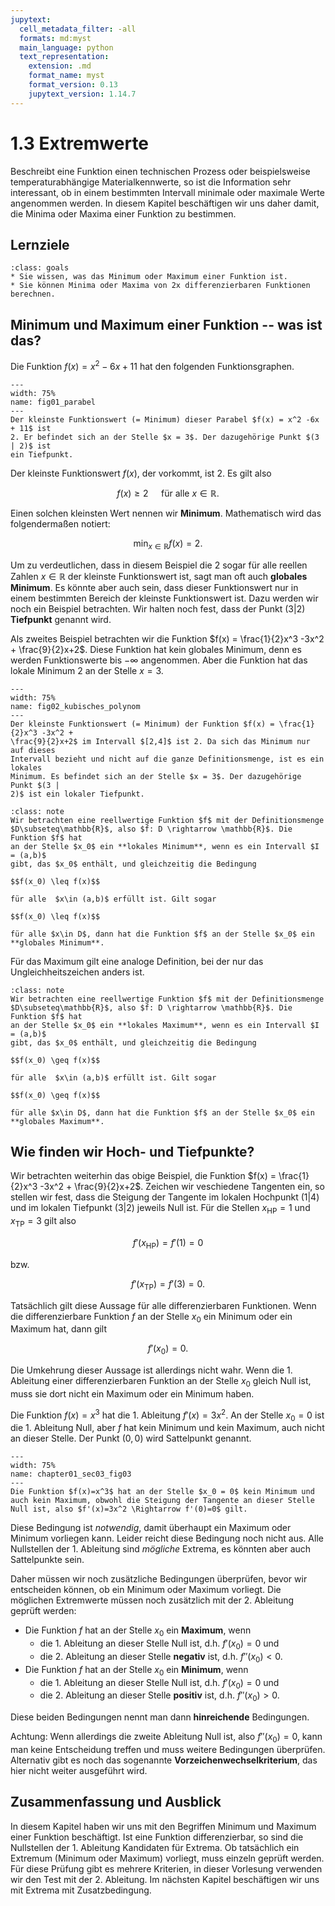 ```yaml
---
jupytext:
  cell_metadata_filter: -all
  formats: md:myst
  main_language: python
  text_representation:
    extension: .md
    format_name: myst
    format_version: 0.13
    jupytext_version: 1.14.7
---
```


# 1.3 Extremwerte

Beschreibt eine Funktion einen technischen Prozess oder beispielsweise
temperaturabhängige Materialkennwerte, so ist die Information sehr interessant,
ob in einem bestimmten Intervall minimale oder maximale Werte angenommen werden.
In diesem Kapitel beschäftigen wir uns daher damit, die Minima oder Maxima einer
Funktion zu bestimmen.

## Lernziele

```{admonition} Lernziele
:class: goals
* Sie wissen, was das Minimum oder Maximum einer Funktion ist.
* Sie können Minima oder Maxima von 2x differenzierbaren Funktionen berechnen.
```

## Minimum und Maximum einer Funktion -- was ist das?

Die Funktion $f(x) = x^2 -6x + 11$ hat den folgenden Funktionsgraphen.

```{figure} pics/chapter01_sec03_fig01.png
---
width: 75%
name: fig01_parabel
---
Der kleinste Funktionswert (= Minimum) dieser Parabel $f(x) = x^2 -6x + 11$ ist
2. Er befindet sich an der Stelle $x = 3$. Der dazugehörige Punkt $(3 | 2)$ ist
ein Tiefpunkt.
```

Der kleinste Funktionswert $f(x)$, der vorkommt, ist 2. Es gilt also

$$f(x) \geq 2 \quad \text{ für alle } x\in\mathbb{R}.$$

Einen solchen kleinsten Wert nennen wir **Minimum**. Mathematisch wird das
folgendermaßen notiert:

$$\min_{x\in\mathbb{R}} f(x) = 2.$$

Um zu verdeutlichen, dass in diesem Beispiel die 2 sogar für alle reellen Zahlen
$x\in\mathbb{R}$ der kleinste Funktionswert ist, sagt man oft auch **globales
Minimum**. Es könnte aber auch sein, dass dieser Funktionswert nur in einem
bestimmten Bereich der kleinste Funktionswert ist. Dazu werden wir noch ein
Beispiel betrachten. Wir halten noch fest, dass der Punkt $(3 | 2)$
**Tiefpunkt** genannt wird.

Als zweites Beispiel betrachten wir die Funktion $f(x) = \frac{1}{2}x^3 -3x^2 +
\frac{9}{2}x+2$. Diese Funktion hat kein globales Minimum, denn es werden
Funktionswerte bis $-\infty$ angenommen. Aber die Funktion hat das lokale
Minimum 2 an der Stelle $x = 3$.

```{figure} pics/chapter01_sec03_fig02.png
---
width: 75%
name: fig02_kubisches_polynom
---
Der kleinste Funktionswert (= Minimum) der Funktion $f(x) = \frac{1}{2}x^3 -3x^2 +
\frac{9}{2}x+2$ im Intervall $[2,4]$ ist 2. Da sich das Minimum nur auf dieses
Intervall bezieht und nicht auf die ganze Definitionsmenge, ist es ein lokales
Minimum. Es befindet sich an der Stelle $x = 3$. Der dazugehörige Punkt $(3 |
2)$ ist ein lokaler Tiefpunkt.
```

```{admonition} Was ist ... ein Minimum einer Funktion?
:class: note
Wir betrachten eine reellwertige Funktion $f$ mit der Definitionsmenge
$D\subseteq\mathbb{R}$, also $f: D \rightarrow \mathbb{R}$. Die Funktion $f$ hat
an der Stelle $x_0$ ein **lokales Minimum**, wenn es ein Intervall $I = (a,b)$
gibt, das $x_0$ enthält, und gleichzeitig die Bedingung

$$f(x_0) \leq f(x)$$

für alle  $x\in (a,b)$ erfüllt ist. Gilt sogar 

$$f(x_0) \leq f(x)$$

für alle $x\in D$, dann hat die Funktion $f$ an der Stelle $x_0$ ein
**globales Minimum**.
```

Für das Maximum gilt eine analoge Definition, bei der nur das
Ungleichheitszeichen anders ist.

```{admonition} Was ist ... ein Maximum einer Funktion?
:class: note
Wir betrachten eine reellwertige Funktion $f$ mit der Definitionsmenge
$D\subseteq\mathbb{R}$, also $f: D \rightarrow \mathbb{R}$. Die Funktion $f$ hat
an der Stelle $x_0$ ein **lokales Maximum**, wenn es ein Intervall $I = (a,b)$
gibt, das $x_0$ enthält, und gleichzeitig die Bedingung

$$f(x_0) \geq f(x)$$

für alle  $x\in (a,b)$ erfüllt ist. Gilt sogar 

$$f(x_0) \geq f(x)$$

für alle $x\in D$, dann hat die Funktion $f$ an der Stelle $x_0$ ein
**globales Maximum**.
```

## Wie finden wir Hoch- und Tiefpunkte?

Wir betrachten weiterhin das obige Beispiel, die Funktion $f(x) = \frac{1}{2}x^3
-3x^2 + \frac{9}{2}x+2$. Zeichen wir veschiedene Tangenten ein, so stellen wir
fest, dass die Steigung der Tangente im lokalen Hochpunkt (1|4) und im lokalen
Tiefpunkt (3|2) jeweils Null ist. Für die Stellen $x_{\text{HP}} = 1$ und
$x_{\text{TP}} = 3$ gilt also

$$f'(x_{\text{HP}}) = f'(1) = 0$$

bzw.

$$f'(x_{\text{TP}}) = f'(3) = 0.$$

Tatsächlich gilt diese Aussage für alle differenzierbaren Funktionen. Wenn die
differenzierbare Funktion $f$ an der Stelle $x_0$ ein Minimum oder ein Maximum
hat, dann gilt

$$f'(x_0) = 0.$$

Die Umkehrung dieser Aussage ist allerdings nicht wahr. Wenn die 1. Ableitung
einer differenzierbaren Funktion an der Stelle $x_0$ gleich Null ist, muss sie
dort nicht ein Maximum oder ein Minimum haben.

Die Funktion $f(x)=x^3$ hat die 1. Ableitung $f'(x)=3x^2$. An der Stelle $x_0=0$
ist die 1. Ableitung Null, aber $f$ hat kein Minimum und kein Maximum, auch
nicht an dieser Stelle. Der Punkt $(0,0)$ wird Sattelpunkt genannt.

```{figure} pics/chapter01_sec03_fig03.svg
---
width: 75%
name: chapter01_sec03_fig03
---
Die Funktion $f(x)=x^3$ hat an der Stelle $x_0 = 0$ kein Minimum und auch kein Maximum, obwohl die Steigung der Tangente an dieser Stelle Null ist, also $f'(x)=3x^2 \Rightarrow f'(0)=0$ gilt.
```

Diese Bedingung ist *notwendig*, damit überhaupt ein Maximum oder Minimum
vorliegen kann. Leider reicht diese Bedingung noch nicht aus. Alle Nullstellen
der 1. Ableitung sind *mögliche* Extrema, es könnten aber auch Sattelpunkte
sein.

Daher müssen wir noch zusätzliche Bedingungen überprüfen, bevor wir entscheiden
können, ob ein Minimum oder Maximum vorliegt. Die möglichen Extremwerte müssen
noch zusätzlich mit der 2. Ableitung geprüft werden:

* Die Funktion $f$ hat an der Stelle $x_0$ ein **Maximum**, wenn
  * die 1. Ableitung an dieser Stelle Null ist, d.h. $f'(x_0) = 0$ und
  * die 2. Ableitung an dieser Stelle **negativ** ist, d.h. $f''(x_0) < 0$.
* Die Funktion $f$ hat an der Stelle $x_0$ ein **Minimum**, wenn
  * die 1. Ableitung an dieser Stelle Null ist, d.h. $f'(x_0) = 0$ und
  * die 2. Ableitung an dieser Stelle **positiv** ist, d.h. $f''(x_0) > 0$.

Diese beiden Bedingungen nennt man dann **hinreichende** Bedingungen.

Achtung: Wenn allerdings die zweite Ableitung Null ist, also $f''(x_0) = 0$,
kann man keine Entscheidung treffen und muss weitere Bedingungen überprüfen.
Alternativ gibt es noch das sogenannte **Vorzeichenwechselkriterium**, das hier
nicht weiter ausgeführt wird.

## Zusammenfassung und Ausblick

In diesem Kapitel haben wir uns mit den Begriffen Minimum und Maximum einer
Funktion beschäftigt. Ist eine Funktion differenzierbar, so sind die Nullstellen
der 1. Ableitung Kandidaten für Extrema. Ob tatsächlich ein Extremum (Minimum
oder Maximum) vorliegt, muss einzeln geprüft werden. Für diese Prüfung gibt es
mehrere Kriterien, in dieser Vorlesung verwenden wir den Test mit der 2.
Ableitung. Im nächsten Kapitel beschäftigen wir uns mit Extrema mit
Zusatzbedingung.
